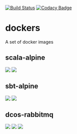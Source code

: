 [![Build Status](https://travis-ci.org/deepcortex/dockers.svg?branch=master)](https://travis-ci.org/deepcortex/dockers)
[![Codacy Badge](https://api.codacy.com/project/badge/Grade/4e7b52b9b6ae4ae9be6c5eb6c6a0db76)](https://www.codacy.com/app/ssemichev_2/dockers?utm_source=github.com&amp;utm_medium=referral&amp;utm_content=deepcortex/dockers&amp;utm_campaign=Badge_Grade)

# dockers
A set of docker images

## scala-alpine
[![](https://images.microbadger.com/badges/image/deepcortex/scala-alpine.svg)](https://microbadger.com/images/deepcortex/scala-alpine "Get your own image badge on microbadger.com")
[![](https://images.microbadger.com/badges/commit/deepcortex/scala-alpine.svg)](https://microbadger.com/images/deepcortex/scala-alpine "Get your own commit badge on microbadger.com")

## sbt-alpine
[![](https://images.microbadger.com/badges/image/deepcortex/sbt-alpine.svg)](https://microbadger.com/images/deepcortex/sbt-alpine "Get your own image badge on microbadger.com")
[![](https://images.microbadger.com/badges/commit/deepcortex/sbt-alpine.svg)](https://microbadger.com/images/deepcortex/sbt-alpine "Get your own commit badge on microbadger.com")

## dcos-rabbitmq
[![](https://images.microbadger.com/badges/image/deepcortex/dcos-rabbitmq.svg)](https://microbadger.com/images/deepcortex/dcos-rabbitmq "Get your own image badge on microbadger.com")
[![](https://images.microbadger.com/badges/version/deepcortex/dcos-rabbitmq.svg)](https://microbadger.com/images/deepcortex/dcos-rabbitmq "Get your own version badge on microbadger.com")
[![](https://images.microbadger.com/badges/commit/deepcortex/dcos-rabbitmq.svg)](https://microbadger.com/images/deepcortex/dcos-rabbitmq "Get your own commit badge on microbadger.com")
